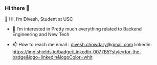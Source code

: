 ### Hi there 👋
👋 Hi, I’m Divesh,
Student at USC
- 👀 I’m interested in
Pretty much everything related to Backend Engineering and New Tech

- 📫 How to reach me
email : divesh.chowdary@gmail.com
linkedin: https://img.shields.io/badge/LinkedIn-0077B5?style=for-the-badge&logo=linkedin&logoColor=whit
<!--
**FrostGod/FrostGod** is a ✨ _special_ ✨ repository because its `README.md` (this file) appears on your GitHub profile.

Here are some ideas to get you started:

- 🔭 I’m currently working on ...
- 🌱 I’m currently learning ...
- 👯 I’m looking to collaborate on ...
- 🤔 I’m looking for help with ...
- 💬 Ask me about ...
- 📫 How to reach me: ...
- 😄 Pronouns: ...
- ⚡ Fun fact: ...
-->
